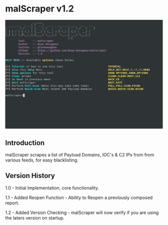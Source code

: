 malScraper v1.2
===============

![malScraper Screenshot](https://github.com/Ryan-Monaghan/ryanmonaghan.github.io/blob/master/malScraper-Screenshot.png)

Introduction
------------
malScraper scrapes a list of Payload Domains, IOC's &amp; C2 IPs from from various feeds, for easy blacklisting.

Version History
------------
1.0 - Initial Implementation, core functionality.

1.1 - Added Reopen Function - Ability to Reopen a previously composed report.


1.2 - Added Version Checking - malScraper will now verify if you are using the laters version on startup.
